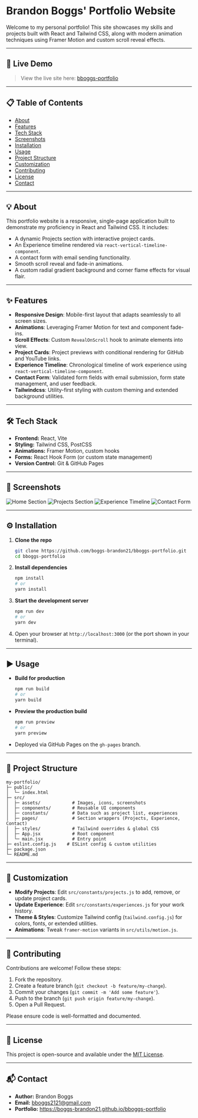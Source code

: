 # Brandon Boggs' Portfolio Website

Welcome to my personal portfolio! This site showcases my skills and projects built with React and Tailwind CSS, along with modern animation techniques using Framer Motion and custom scroll reveal effects.

---

## 🚀 Live Demo

> View the live site here: [bboggs-portfolio](https://boggs-brandon21.github.io/bboggs-portfolio)

---

## 📋 Table of Contents

- [About](#about)
- [Features](#features)
- [Tech Stack](#tech-stack)
- [Screenshots](#screenshots)
- [Installation](#installation)
- [Usage](#usage)
- [Project Structure](#project-structure)
- [Customization](#customization)
- [Contributing](#contributing)
- [License](#license)
- [Contact](#contact)

---

## 💡 About

This portfolio website is a responsive, single-page application built to demonstrate my proficiency in React and Tailwind CSS. It includes:

- A dynamic Projects section with interactive project cards.
- An Experience timeline rendered via `react-vertical-timeline-component`.
- A contact form with email sending functionality.
- Smooth scroll reveal and fade-in animations.
- A custom radial gradient background and corner flame effects for visual flair.

---

## ✨ Features

- **Responsive Design**: Mobile-first layout that adapts seamlessly to all screen sizes.
- **Animations**: Leveraging Framer Motion for text and component fade-ins.
- **Scroll Effects**: Custom `RevealOnScroll` hook to animate elements into view.
- **Project Cards**: Project previews with conditional rendering for GitHub and YouTube links.
- **Experience Timeline**: Chronological timeline of work experience using `react-vertical-timeline-component`.
- **Contact Form**: Validated form fields with email submission, form state management, and user feedback.
- **Tailwindcss**: Utility-first styling with custom theming and extended background utilities.

---

## 🛠️ Tech Stack

- **Frontend:** React, Vite
- **Styling:** Tailwind CSS, PostCSS
- **Animations:** Framer Motion, custom hooks
- **Forms:** React Hook Form (or custom state management)
- **Version Control:** Git & GitHub Pages

---

## 📸 Screenshots

![Home Section](./public/home-screen.png)
![Projects Section](./public/projects-screen.png)
![Experience Timeline](./public/work-exp-screen.png)
![Contact Form](./public/contact-me-screen.png)

---

## ⚙️ Installation

1. **Clone the repo**

   ```bash
   git clone https://github.com/boggs-brandon21/bboggs-portfolio.git
   cd bboggs-portfolio
   ```

2. **Install dependencies**

   ```bash
   npm install
   # or
   yarn install
   ```

3. **Start the development server**

   ```bash
   npm run dev
   # or
   yarn dev
   ```

4. Open your browser at `http://localhost:3000` (or the port shown in your terminal).

---

## ▶️ Usage

- **Build for production**
  ```bash
  npm run build
  # or
  yarn build
  ```

- **Preview the production build**
  ```bash
  npm run preview
  # or
  yarn preview
  ```

- Deployed via GitHub Pages on the `gh-pages` branch.

---

## 📂 Project Structure

```
my-portfolio/
├─ public/
│  └─ index.html
├─ src/
│  ├─ assets/            # Images, icons, screenshots
│  ├─ components/        # Reusable UI components
│  ├─ constants/         # Data such as project list, experiences
│  ├─ pages/             # Section wrappers (Projects, Experience, Contact)
│  ├─ styles/            # Tailwind overrides & global CSS
│  ├─ App.jsx            # Root component
│  └─ main.jsx           # Entry point
├─ eslint.config.js    # ESLint config & custom utilities
├─ package.json
└─ README.md
```

---

## 🔧 Customization

- **Modify Projects**: Edit `src/constants/projects.js` to add, remove, or update project cards.
- **Update Experience**: Edit `src/constants/experiences.js` for your work history.
- **Theme & Styles**: Customize Tailwind config (`tailwind.config.js`) for colors, fonts, or extended utilities.
- **Animations**: Tweak `framer-motion` variants in `src/utils/motion.js`.

---

## 🤝 Contributing

Contributions are welcome! Follow these steps:

1. Fork the repository.
2. Create a feature branch (`git checkout -b feature/my-change`).
3. Commit your changes (`git commit -m 'Add some feature'`).
4. Push to the branch (`git push origin feature/my-change`).
5. Open a Pull Request.

Please ensure code is well-formatted and documented.

---

## 📄 License

This project is open-source and available under the [MIT License](LICENSE).

---

## 📬 Contact

- **Author:** Brandon Boggs
- **Email:** bboggs2121@gmail.com
- **Portfolio:** https://boggs-brandon21.github.io/bboggs-portfolio

